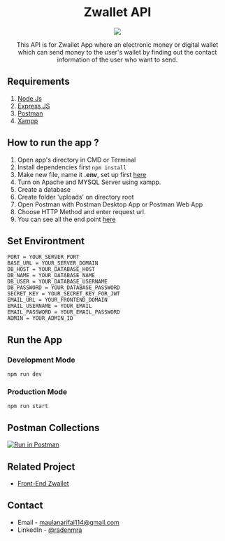 <h1 align="center">Zwallet API</h1>

<p align="center">
  <a href="https://nodejs.org/" target="blank">
    <img src="https://cdn-images-1.medium.com/max/871/1*d2zLEjERsrs1Rzk_95QU9A.png">
  </a>
</p>

<p align="center">
  This API is for Zwallet App where an electronic money or digital wallet which can send money to the user's wallet by finding out the contact information of the user who want to send.
</p>

## Requirements

1. [Node Js](https://nodejs.org/en/download/)
2. [Express JS](https://expressjs.com/en/starter/installing.html)
3. [Postman](https://www.getpostman.com/)
4. [Xampp](https://www.apachefriends.org/download.html)

## How to run the app ?

1. Open app's directory in CMD or Terminal
2. Install dependencies first
   `npm install`
3. Make new file, name it **.env**, set up first [here](#set-nvirontment)
4. Turn on Apache and MYSQL Server using xampp.
5. Create a database
6. Create folder 'uploads' on directory root
7. Open Postman with Postman Desktop App or Postman Web App
8. Choose HTTP Method and enter request url.
9. You can see all the end point [here](#postman-collections)

## Set Environtment

```
PORT = YOUR_SERVER_PORT
BASE_URL = YOUR_SERVER_DOMAIN
DB_HOST = YOUR_DATABASE_HOST
DB_NAME = YOUR_DATABASE_NAME
DB_USER = YOUR_DATABASE_USERNAME
DB_PASSWORD = YOUR_DATABASE_PASSWORD
SECRET_KEY = YOUR_SECRET_KEY_FOR_JWT
EMAIL_URL = YOUR_FRONTEND_DOMAIN
EMAIL_USERNAME = YOUR_EMAIL
EMAIL_PASSWORD = YOUR_EMAIL_PASSWORD
ADMIN = YOUR_ADMIN_ID
```

## Run the App

### Development Mode

```
npm run dev
```

### Production Mode

```
npm run start
```

## Postman Collections

[![Run in Postman](https://run.pstmn.io/button.svg)](https://app.getpostman.com/run-collection/8440ce58c5bda5694bb1)

## Related Project

- [Front-End Zwallet](https://github.com/maulanarifai114/frontend-zwallet)

<!-- CONTACT -->

## Contact

- Email - maulanarifai114@gmail.com
- LinkedIn - [@radenmra](https://www.linkedin.com/in/radenmra/)
